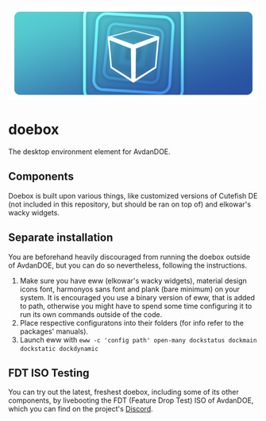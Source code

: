 ![Doebox Banner](https://github.com/AvdanDOE/readme_doeassets/blob/main/doebox_banner.png)

# doebox

The desktop environment element for AvdanDOE.

## Components

Doebox is built upon various things, like customized versions of Cutefish DE (not included in this repository, but should be ran on top of) and elkowar's wacky widgets.

## Separate installation

You are beforehand heavily discouraged from running the doebox outside of AvdanDOE, but you can do so nevertheless, following the instructions.

1. Make sure you have eww (elkowar's wacky widgets), material design icons font, harmonyos sans font and plank (bare minimum) on your system. It is encouraged you use a binary version of eww, that is added to path, otherwise you might have to spend some time configuring it to run its own commands outside of the code.
2. Place respective configuratons into their folders (for info refer to the packages' manuals).
3. Launch eww with `eww -c 'config path' open-many dockstatus dockmain dockstatic dockdynamic`

## FDT ISO Testing

You can try out the latest, freshest doebox, including some of its other components, by livebooting the FDT (Feature Drop Test) ISO of AvdanDOE, which you can find on the project's [Discord](https://dsc.gg/avdandoe).
